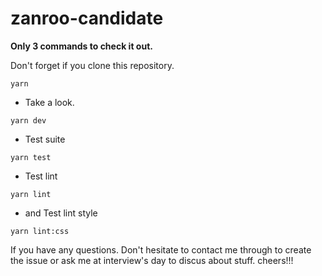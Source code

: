 # zanroo-candidate

__Only 3 commands to check it out.__

Don't forget if you clone this repository.
```
yarn
```

- Take a look.
```
yarn dev
```

- Test suite
```
yarn test
```

- Test lint
```
yarn lint
```

- and Test lint style
```
yarn lint:css
```

If you have any questions. Don't hesitate to contact me through to create the issue or ask me at interview's day to discus about stuff. cheers!!!
